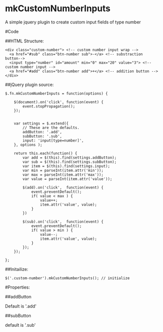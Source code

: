 mkCustomNumberInputs
====================

A simple jquery plugin to create custom input  fields of type number

#Code

##HTML Structure:

```
<div class="custom-number"> <!-- custom number input wrap -->
  <a href="#sub" class="btn-number sub">-</a> <!-- substraction  button-->
  <input type="number" id="amount" min="0" max="20" value="3"> <!-- custom number input -->
  <a href="#add" class="btn-number add">+</a> <!-- addition button -->
</div>
```


##jQuery plugin source:

```
$.fn.mkCustomNumberInputs = function(options) {

	$(document).on('click', function(event) {
		event.stopPropagation();
	});


	var settings = $.extend({
		// These are the defaults.
		addButton: '.add',
		subButton: '.sub',
		input: 'input[type=number]',
	}, options );

    return this.each(function() {
		var add = $(this).find(settings.addButton);
		var sub = $(this).find(settings.subButton);
		var item = $(this).find(settings.input);
		var min = parseInt(item.attr('min'));
		var max = parseInt(item.attr('max'));
		var value = parseInt(item.attr('value'));

		$(add).on('click',  function(event) {
			event.preventDefault();
			if( value < max ) {
				value++;
				item.attr('value', value);
			}
		})

		$(sub).on('click',  function(event) {
			event.preventDefault();
			if( value > min ) {
				value--;
				item.attr('value', value);
			}
		});
    });
 
};

```

##Initailize:

```
$('.custom-number').mkCustomNumberInputs(); // initialize 
```

#Properties:

##addButton 

Default is '.add'

##subButton

default is '.sub'

